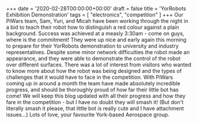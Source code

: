 +++
date = '2020-02-28T00:00:00+00:00'
draft = false
title = 'YorRobots Exhibition Demonstration'
tags = [
    "electronics",
    "competition"
]
+++
Our PiWars team, Sam, Yuri, and Micah have been working through the night in a bid to teach their robot how to distinguish a red colour against a plain background. Success was achieved at a measly 3:30am - come on guys, where is the commitment! They were up nice and early again this morning to prepare for their YorRobots demonstration to university and industry representatives. Despite some minor network difficulties the robot made an appearance, and they were able to demonstrate the control of the robot over different surfaces. There was a lot of interest from visitors who wanted to know more about how the robot was being designed and the types of challenges that it would have to face in the competition. With PiWars coming up in around a month the team have made absolutely incredible progress, and should be thoroughly proud of how far their little bot has come! We will keep this blog updated with all their progress and how they fare in the competition - but I have no doubt they will smash it! (But don't literally smash it please, that little bot is really cute and I have attachment issues...) Lots of love, your favourite York-based Aerospace group.